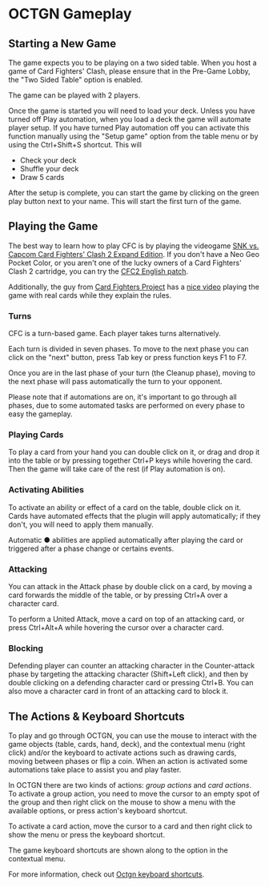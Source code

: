 # OCTGN Gameplay

## Starting a New Game
The game expects you to be playing on a two sided table. When you host a game of Card Fighters' Clash, please ensure that in the Pre-Game Lobby, the "Two Sided Table" option is enabled.

The game can be played with 2 players.

Once the game is started you will need to load your deck. Unless you have turned off Play automation, when you load a deck the game will automate player setup. If you have turned Play automation off you can activate this function manually using the "Setup game" option from the table menu or by using the <span class=kb>Ctrl</span>+<span class=kb>Shift</span>+<span class=kb>S</span> shortcut. This will
- Check your deck
- Shuffle your deck
- Draw 5 cards

After the setup is complete, you can start the game by clicking on the green play button next to your name. This will start the first turn of the game.

## Playing the Game
The best way to learn how to play CFC is by playing the videogame [SNK vs. Capcom Card Fighters' Clash 2 Expand Edition](http://neogeo.freeplaytech.com/svc-2/). If you don't have a Neo Geo Pocket Color, or you aren't one of the lucky owners of a Card Fighters' Clash 2 cartridge, you can try the [CFC2 English patch](http://cfc2english.blogspot.com.es/).

Additionally, the guy from [Card Fighters Project](https://www.cardfighterproject.com/) has a [nice video](https://www.youtube.com/watch?v=xuasJzdpiTc) playing the game with real cards while they explain the rules.

### Turns
CFC is a turn-based game. Each player takes turns alternatively.

Each turn is divided in seven phases. To move to the next phase you can click on the "next" button, press <span class=kb>Tab</span> key or press function keys <span class=kb>F1</span> to <span class=kb>F7</span>.

Once you are in the last phase of your turn (the Cleanup phase), moving to the next phase will pass automatically the turn to your opponent.

Please note that if automations are on, it's important to go through all phases, due to some automated tasks are performed on every phase to easy the gameplay.

### Playing Cards
To play a card from your hand you can double click on it, or drag and drop it into the table or by pressing together <span class=kb>Ctrl</span>+<span class=kb>P</span> keys while hovering the card. Then the game will take care of the rest (if Play automation is on).

### Activating Abilities
To activate an ability or effect of a card on the table, double click on it. Cards have automated effects that the plugin will apply automatically; if they don't, you will need to apply them manually.

Automatic <span class="ab ab-auto">●</span> abilities are applied automatically after playing the card or triggered after a phase change or certains events.

### Attacking
You can attack in the Attack phase by double click on a card, by moving a card forwards the middle of the table, or by pressing <span class=kb>Ctrl</span>+<span class=kb>A</span> over a character card.

To perform a United Attack, move a card on top of an attacking card, or press <span class=kb>Ctrl</span>+<span class=kb>Alt</span>+<span class=kb>A</span> while hovering the cursor over a character card.

### Blocking
Defending player can counter an attacking character in the Counter-attack phase by targeting the attacking character (<span class=kb>Shift</span>+<span class=kb>Left click</span>), and then by double clicking on a defending character card or pressing <span class=kb>Ctrl</span>+<span class=kb>B</span>. You can also move a character card in front of an attacking card to block it.

## The Actions & Keyboard Shortcuts
To play and go through OCTGN, you can use the mouse to interact with the game objects (table, cards, hand, deck), and the contextual menu (right click) and/or the keyboard to activate actions such as drawing cards, moving between phases or flip a coin. When an action is activated some automations take place to assist you and play faster.

In OCTGN there are two kinds of actions: *group actions* and *card actions*. To activate a group action, you need to move the cursor to an empty spot of the group and then right click on the mouse to show a menu with the available options, or press action's keyboard shortcut.

To activate a card action, move the cursor to a card and then right click to show the menu or press the keyboard shortcut.

The game keyboard shortcuts are shown along to the option in the contextual menu.

For more information, check out [Octgn keyboard shortcuts](https://github.com/kellyelton/OCTGN/wiki/Octgn-Keyboard-Shortcuts).
